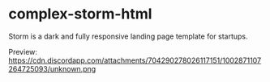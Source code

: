 # complex-storm-html
Storm is a dark and fully responsive landing page template for startups.

Preview:
https://cdn.discordapp.com/attachments/704290278026117151/1002871107264725093/unknown.png
